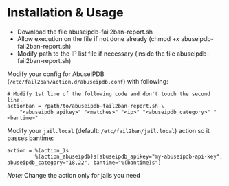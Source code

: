 # Installation & Usage

- Download the file abuseipdb-fail2ban-report.sh
- Allow execution on the file if not done already (chmod +x abuseipdb-fail2ban-report.sh)
- Modify path to the IP list file if necessary (inside the file abuseipdb-fail2ban-report.sh)


Modify your config for AbuseIPDB (`/etc/fail2ban/action.d/abuseipdb.conf`) with following:
```
# Modify 1st line of the following code and don't touch the second line.
actionban = /path/to/abuseipdb-fail2ban-report.sh \
	"<abuseipdb_apikey>" "<matches>" "<ip>" "<abuseipdb_category>" "<bantime>"
```

Modify your `jail.local` (default: `/etc/fail2ban/jail.local`) action so it passes bantime:

```
action = %(action_)s
         %(action_abuseipdb)s[abuseipdb_apikey="my-abuseipdb-api-key", abuseipdb_category="18,22", bantime="%(bantime)s"]
```
*Note:* Change the action only for jails you need
